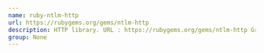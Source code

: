 ```yaml
---
name: ruby-ntlm-http
url: https://rubygems.org/gems/ntlm-http
description: HTTP library. URL : https://rubygems.org/gems/ntlm-http Groups : None
group: None
---
```

